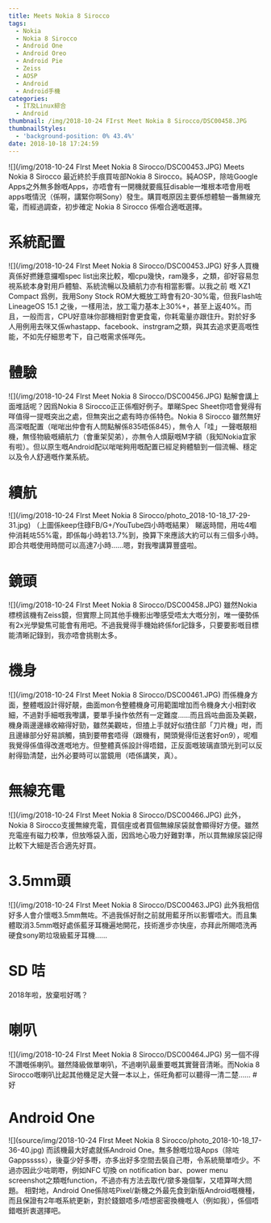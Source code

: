 ```yaml
---
title: Meets Nokia 8 Sirocco
tags:
  - Nokia
  - Nokia 8 Sirocco
  - Android One
  - Android Oreo
  - Android Pie
  - Zeiss
  - AOSP
  - Android
  - Android手機
categories:
  - IT及Linux綜合
  - Android
thumbnail: /img/2018-10-24 FIrst Meet Nokia 8 Sirocco/DSC00458.JPG
thumbnailStyles:
  - 'background-position: 0% 43.4%'
date: 2018-10-18 17:24:59
---
```

![](/img/2018-10-24 FIrst Meet Nokia 8 Sirocco/DSC00453.JPG)
Meets Nokia 8 Sirocco
最近終於手痕買咗部Nokia 8 Sirocco。純AOSP，除咗Google Apps之外無多餘嘅Apps，亦唔會有一開機就要瘋狂disable一堆根本唔會用嘅apps嘅情況（係啊，講緊你啊Sony）發生。購買嘅原因主要係想體驗一番無線充電，而經過調查，初步確定 Nokia 8 Sirocco 係嗰合適嘅選擇。

# 系統配置
![](/img/2018-10-24 FIrst Meet Nokia 8 Sirocco/DSC00453.JPG)
好多人買機真係好撚鍾意攞嗰spec list出來比較，嗰cpu幾快，ram幾多，之類，卻好容易忽視系統本身對用戶體驗、系統流暢以及續航力亦有相當影響。以我之前 嘅 XZ1 Compact 爲例，我用Sony Stock ROM大概放工時會有20-30%電，但我Flash咗LineageOS 15.1 之後，一樣用法，放工電力基本上30%+，甚至上返40%。而且，一般而言，CPU好意味你部機相對會更食電，你耗電量亦跟住升。對於好多人用例用去咪又係whastapp、facebook、instrgram之類，與其去追求更高嘅性能，不如先仔細思考下，自己嘅需求係咩先。

# 體驗
![](/img/2018-10-24 FIrst Meet Nokia 8 Sirocco/DSC00456.JPG)
點解會講上面堆話呢？因爲Nokia 8 Sirocco正正係嗰好例子。單睇Spec Sheet你唔會覺得有咩值得一提嘅突出之處，但無突出之處有時亦係特色。Nokia 8 Sirocco 雖然無好高深嘅配置（啱啱出仲會有人問點解係835唔係845），無令人「哇」一聲嘅靚相機，無怪物級嘅續航力（會重架契弟），亦無令人煩厭嘅M字額（我知Nokia宜家有啦）。但以原生嘅Android配以啱啱夠用嘅配置已經足夠體驗到一個流暢、穩定以及令人舒適嘅作業系統。

# 續航
![](/img/2018-10-24 FIrst Meet Nokia 8 Sirocco/photo_2018-10-18_17-29-31.jpg)
（上圖係keep住碌FB/G+/YouTube四小時嘅結果）
睇返時間，用咗4嗰仲消耗咗55%電，即係每小時若13.7%到，換算下來應該大約可以有三個多小時。即合共嘅使用時間可以高達7小時……嗯，對我嚟講算豐盛啦。

# 鏡頭
![](/img/2018-10-24 FIrst Meet Nokia 8 Sirocco/DSC00458.JPG)
雖然Nokia 標榜該機有Zeiss鏡，但實際上同其他手機影出嚟感受唔太大嘅分別，唯一優勢係有2x光學變焦可能會有用吧。不過我覺得手機始終係for記錄多，只要要影嘅目標能清晰記錄到，我亦唔會挑剔太多。

# 機身
![](/img/2018-10-24 FIrst Meet Nokia 8 Sirocco/DSC00461.JPG)
而係機身方面，整體嘅設計得好靚，曲面mon令整體機身可用範圍增加而令機身大小相對收細，不過對手細嘅我嚟講，要單手操作依然有一定難度……而且爲咗曲面及美觀，機身兩邊邊緣收縮得好勁，雖然美觀咗，但揸上手就好似揸住部「刀片機」咁，而且邊緣部分好易誤觸，搞到要帶套唔得（跟機有，開頭覺得佢送套好on9），呢嗰我覺得係值得改進嘅地方。但整體真係設計得唔錯，正反面嘅玻璃直頭光到可以反射得勁清楚，出外必要時可以當鏡用（唔係講笑，真）。

# 無線充電
![](/img/2018-10-24 FIrst Meet Nokia 8 Sirocco/DSC00466.JPG)
此外，Nokia 8 Sirocco支援無線充電，買個座或者買個無線尿袋就會顯得好方便。雖然充電座有磁力校準，但放喺袋入面，因爲地心吸力好難對準，所以買無線尿袋記得比較下大細是否合適先好買。

# 3.5mm頭
![](/img/2018-10-24 FIrst Meet Nokia 8 Sirocco/DSC00463.JPG)
此外我相信好多人會介懷嘅3.5mm無咗。不過我係好耐之前就用藍牙所以影響唔大。而且集體取消3.5mm嘅好處係藍牙耳機遍地開花，技術進步亦快座，亦拜此所賜唔洗再硬食sony啲垃圾級藍牙耳機……

# SD 咭
2018年啦，放棄啦好嗎？

# 喇叭
![](/img/2018-10-24 FIrst Meet Nokia 8 Sirocco/DSC00464.JPG)
另一個不得不讚嘅係喇叭。雖然降級做單喇叭，不過喇叭最重要嘅其實聲音清晰。而Nokia 8 Sirocco嘅喇叭比起其他機足足大聲一本以上，係旺角都可以聽得一清二楚…… #好

# Android One
![](source/img/2018-10-24 FIrst Meet Nokia 8 Sirocco/photo_2018-10-18_17-36-40.jpg)
而該機最大好處就係Android One。無多餘嘅垃圾Apps（除咗Gappsssss），後臺少好多嘢，亦多出好多空間去裝自己嘢，令系統簡單唔少。不過亦因此少咗啲嘢，例如NFC 切換 on notification bar、power menu screenshot之類嘅function，不過亦有方法去取代/撳多幾個掣，又唔算咩大問題。
相對地，Android One係除咗Pixel/新機之外最先食到新版Android嘅機種，而且保證有2年嘅系統更新，對於錢銀唔多/唔想密密換機嘅人（例如我），係個唔錯嘅折衷選擇吧。
